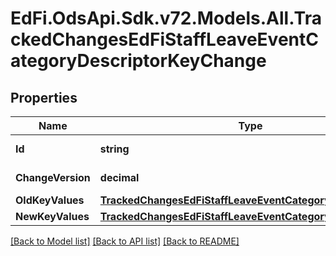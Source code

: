 # EdFi.OdsApi.Sdk.v72.Models.All.TrackedChangesEdFiStaffLeaveEventCategoryDescriptorKeyChange

## Properties

Name | Type | Description | Notes
------------ | ------------- | ------------- | -------------
**Id** | **string** | Resource identifier | [optional] 
**ChangeVersion** | **decimal** | Change version | [optional] 
**OldKeyValues** | [**TrackedChangesEdFiStaffLeaveEventCategoryDescriptorKey**](TrackedChangesEdFiStaffLeaveEventCategoryDescriptorKey.md) |  | [optional] 
**NewKeyValues** | [**TrackedChangesEdFiStaffLeaveEventCategoryDescriptorKey**](TrackedChangesEdFiStaffLeaveEventCategoryDescriptorKey.md) |  | [optional] 

[[Back to Model list]](../../README.md#documentation-for-models) [[Back to API list]](../../README.md#documentation-for-api-endpoints) [[Back to README]](../../README.md)

